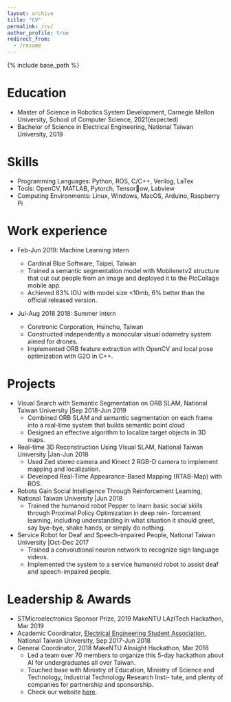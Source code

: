 ```yaml
---
layout: archive
title: "CV"
permalink: /cv/
author_profile: true
redirect_from:
  - /resume
---
```


{% include base_path %}

Education
======
* Master of Science in Robotics System Development, Carnegie Mellon University, School of Computer Science, 2021(expected)
* Bachelor of Science in Electrical Engineering, National Taiwan University, 2019

Skills
======
* Programming Languages: Python, ROS, C/C++, Verilog, LaTex
* Tools: OpenCV, MATLAB, Pytorch, Tensor􏰄ow, Labview
* Computing Environments: Linux, Windows, MacOS, Arduino, Raspberry Pi

Work experience
======
* Feb-Jun 2019: Machine Learning Intern
  * Cardinal Blue Software, Taipei, Taiwan
  * Trained a semantic segmentation model with Mobilenetv2 structure that cut out people from an image and deployed
it to the PicCollage mobile app.
  * Achieved 83% IOU with model size <10mb, 6% better than the official released version.

* Jul-Aug 2018 2018: Summer Intern
  * Coretronic Corporation, Hsinchu, Taiwan
  * Constructed independently a monocular visual odometry system aimed for drones.
  * Implemented ORB feature extraction with OpenCV and local pose optimization with G2O in C++.

Projects
=====
* Visual Search with Semantic Segmentation on ORB SLAM, National Taiwan University |Sep 2018-Jun 2019
  * Combined ORB SLAM and semantic segmentation on each frame into a real-time system that builds semantic point
cloud
  * Designed an effective algorithm to localize target objects in 3D maps.
* Real-time 3D Reconstruction Using Visual SLAM, National Taiwan University |Jan-Jun 2018
  * Used Zed stereo camera and Kinect 2 RGB-D camera to implement mapping and localization.
  * Developed Real-Time Appearance-Based Mapping (RTAB-Map) with ROS.
* Robots Gain Social Intelligence Through Reinforcement Learning, National Taiwan University |Jun 2018
  * Trained the humanoid robot Pepper to learn basic social skills through Proximal Policy Optimization in deep rein- forcement learning, including understanding in what situation it should greet, say bye-bye, shake hands, or simply do
nothing.
* Service Robot for Deaf and Speech-impaired People, National Taiwan University |Oct-Dec 2017
  * Trained a convolutional neuron network to recognize sign language videos.
  * Implemented the system to a service humanoid robot to assist deaf and speech-impaired people.

Leadership & Awards
======
* STMicroelectronics Sponsor Prize, 2019 MakeNTU LAzITech Hackathon, Mar 2019
* Academic Coordinator, [Electrical Engineering Student Association](https://www.facebook.com/ntuee.org/), National Taiwan University, Sep 2017-Jun 2018
* General Coordinator, 2018 MakeNTU AInsight Hackathon, Mar 2018
  * Led a team over 70 members to organize this 5-day hackathon about AI for undergraduates all over Taiwan.
  * Touched base with Ministry of Education, Ministry of Science and Technology, Industrial Technology Research Insti- tute, and plenty of companies for partnership and sponsorship.
  * Check our website [here](https://make.ntuee.org/).


